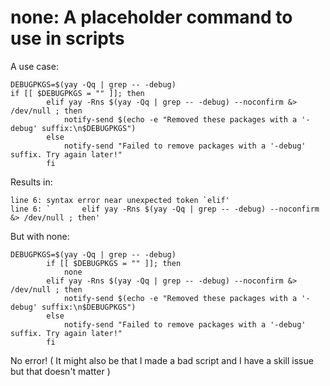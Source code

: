 # none: A placeholder command to use in scripts
A use case:
```
DEBUGPKGS=$(yay -Qq | grep -- -debug)
if [[ $DEBUGPKGS = "" ]]; then
		elif yay -Rns $(yay -Qq | grep -- -debug) --noconfirm &> /dev/null ; then
			notify-send $(echo -e "Removed these packages with a '-debug' suffix:\n$DEBUGPKGS")
		else
        	notify-send "Failed to remove packages with a '-debug' suffix. Try again later!"
    	fi
```
Results in:
```
line 6: syntax error near unexpected token `elif'
line 6: `		elif yay -Rns $(yay -Qq | grep -- -debug) --noconfirm &> /dev/null ; then'
```

But with none:
```
DEBUGPKGS=$(yay -Qq | grep -- -debug)
		if [[ $DEBUGPKGS = "" ]]; then
			none
		elif yay -Rns $(yay -Qq | grep -- -debug) --noconfirm &> /dev/null ; then
			notify-send $(echo -e "Removed these packages with a '-debug' suffix:\n$DEBUGPKGS")
		else
        	notify-send "Failed to remove packages with a '-debug' suffix. Try again later!"
    	fi
```

No error! ( It might also be that I made a bad script and I have a skill issue but that doesn't matter )
